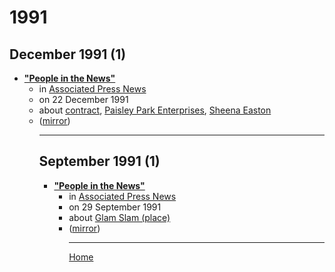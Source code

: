 # 1991

## December 1991 (1)

 - [**"People in the News"**](https://apnews.com/df4748de657e2a79a5ec74214a26f279)<ul><li>in [Associated Press News](https://apnews.com/)</li><li>on 22 December 1991</li><li>about [contract](../../topics/contract/index.md), [Paisley Park Enterprises](../../topics/paisley-park-enterprises/index.md), [Sheena Easton](../../topics/sheena-easton/index.md)</li><li>([mirror](https://web.archive.org/web/*/https://apnews.com/df4748de657e2a79a5ec74214a26f279))</li><ul>

----

## September 1991 (1)

 - [**"People in the News"**](https://apnews.com/ead94f8086f35ea0b95cd202d06b49b5)<ul><li>in [Associated Press News](https://apnews.com/)</li><li>on 29 September 1991</li><li>about [Glam Slam (place)](../../topics/place/glam-slam/index.md)</li><li>([mirror](https://web.archive.org/web/*/https://apnews.com/ead94f8086f35ea0b95cd202d06b49b5))</li><ul>

----

[Home](../index.md)
